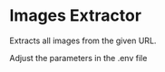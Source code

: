 # Images Extractor

Extracts all images from the given URL.

Adjust the parameters in the .env file
